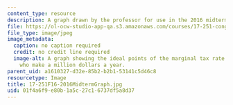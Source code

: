 ```yaml
---
content_type: resource
description: A graph drawn by the professor for use in the 2016 midterm question.
file: https://ol-ocw-studio-app-qa.s3.amazonaws.com/courses/17-251-congress-and-the-american-political-system-i-fall-2016/01f4a6f9e80b1a5c27c16737df5a8d37_17-251F16-2016MidtermGraph.jpg
file_type: image/jpeg
image_metadata:
  caption: no caption required
  credit: no credit line required
  image-alt: A graph showing the ideal points of the marginal tax rate for people
    who make a million dollars a year.
parent_uid: a1610327-d32e-85b2-b2b1-53141c5d46c8
resourcetype: Image
title: 17-251F16-2016MidtermGraph.jpg
uid: 01f4a6f9-e80b-1a5c-27c1-6737df5a8d37
---
```

